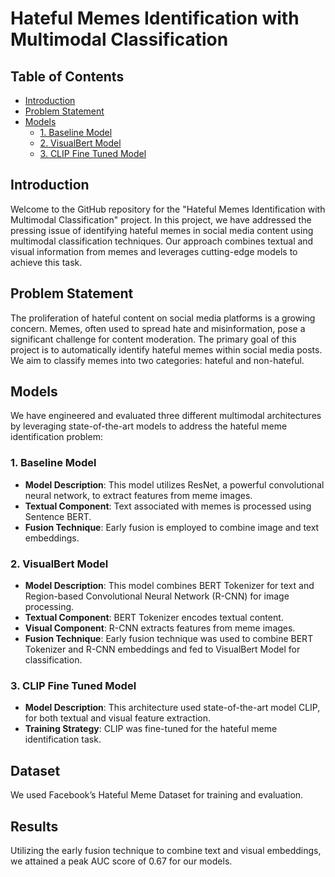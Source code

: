 # Hateful Memes Identification with Multimodal Classification

## Table of Contents

- [Introduction](#introduction)
- [Problem Statement](#problem-statement)
- [Models](#models)
  - [1. Baseline Model](#baseline-model)
  - [2. VisualBert Model](#visualbert-model)
  - [3. CLIP Fine Tuned Model](#clip-fine-tuned-model)

## Introduction

Welcome to the GitHub repository for the "Hateful Memes Identification with Multimodal Classification" project. In this project, we have addressed the pressing issue of identifying hateful memes in social media content using multimodal classification techniques. Our approach combines textual and visual information from memes and leverages cutting-edge models to achieve this task.

## Problem Statement

The proliferation of hateful content on social media platforms is a growing concern. Memes, often used to spread hate and misinformation, pose a significant challenge for content moderation. The primary goal of this project is to automatically identify hateful memes within social media posts. We aim to classify memes into two categories: hateful and non-hateful.

## Models

We have engineered and evaluated three different multimodal architectures by leveraging state-of-the-art models to address the hateful meme identification problem:

### 1. Baseline Model

- **Model Description**: This model utilizes ResNet, a powerful convolutional neural network, to extract features from meme images.
- **Textual Component**: Text associated with memes is processed using Sentence BERT.
- **Fusion Technique**: Early fusion is employed to combine image and text embeddings.

### 2. VisualBert Model

- **Model Description**: This model combines BERT Tokenizer for text and Region-based Convolutional Neural Network (R-CNN) for image processing.
- **Textual Component**: BERT Tokenizer encodes textual content.
- **Visual Component**: R-CNN extracts features from meme images.
- **Fusion Technique**: Early fusion technique was used to combine BERT Tokenizer and R-CNN embeddings and fed to VisualBert Model for classification.

### 3. CLIP Fine Tuned Model

- **Model Description**: This architecture used state-of-the-art model CLIP, for both textual and visual feature extraction.
- **Training Strategy**: CLIP was fine-tuned for the hateful meme identification task.

## Dataset

We used Facebook’s Hateful Meme Dataset for training and evaluation.

## Results

Utilizing the early fusion technique to combine text and visual embeddings, we attained a peak AUC score of 0.67 for our models.

  
